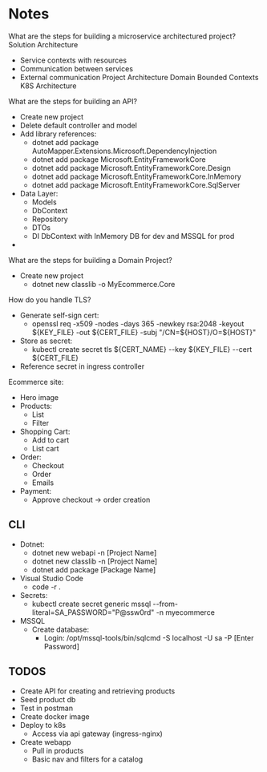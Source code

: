 # Notes

What are the steps for building a microservice architectured project?
Solution Architecture
- Service contexts with resources
- Communication between services
- External communication
Project Architecture
Domain Bounded Contexts
K8S Architecture

What are the steps for building an API?
* Create new project
* Delete default controller and model
* Add library references:
    * dotnet add package AutoMapper.Extensions.Microsoft.DependencyInjection
    * dotnet add package Microsoft.EntityFrameworkCore
    * dotnet add package Microsoft.EntityFrameworkCore.Design
    * dotnet add package Microsoft.EntityFrameworkCore.InMemory
    * dotnet add package Microsoft.EntityFrameworkCore.SqlServer
* Data Layer:
    * Models
    * DbContext
    * Repository
    * DTOs
    * DI DbContext with InMemory DB for dev and MSSQL for prod
* 

What are the steps for building a Domain Project?
* Create new project
    * dotnet new classlib -o MyEcommerce.Core

How do you handle TLS?
* Generate self-sign cert:
    * openssl req -x509 -nodes -days 365 -newkey rsa:2048 -keyout ${KEY_FILE} -out ${CERT_FILE} -subj "/CN=${HOST}/O=${HOST}"
* Store as secret:
    * kubectl create secret tls ${CERT_NAME} --key ${KEY_FILE} --cert ${CERT_FILE}
* Reference secret in ingress controller

Ecommerce site:
* Hero image
* Products:
    * List
    * Filter
* Shopping Cart:
    * Add to cart
    * List cart
* Order:
    * Checkout
    * Order
    * Emails
* Payment:
    * Approve checkout -> order creation

## CLI

* Dotnet:
    * dotnet new webapi -n [Project Name]
    * dotnet new classlib -n [Project Name]
    * dotnet add package [Package Name]
* Visual Studio Code
    * code -r .
* Secrets:
    * kubectl create secret generic mssql --from-literal=SA_PASSWORD="P@ssw0rd" -n myecommerce
* MSSQL
    * Create database:
        * Login: /opt/mssql-tools/bin/sqlcmd -S localhost -U sa -P [Enter Password]

## TODOS

* Create API for creating and retrieving products
* Seed product db
* Test in postman
* Create docker image
* Deploy to k8s
    * Access via api gateway (ingress-nginx)
* Create webapp
    * Pull in products
    * Basic nav and filters for a catalog
